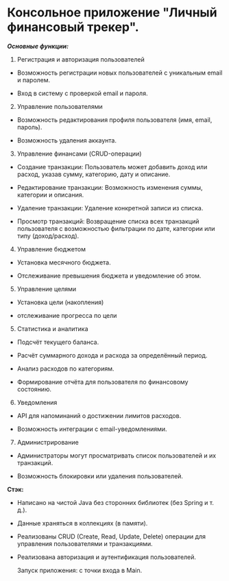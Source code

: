 # Консольное приложение "Личный финансовый трекер".

***Основные функции:***

1. Регистрация и авторизация пользователей

- Возможность регистрации новых пользователей с уникальным email и паролем.

- Вход в систему с проверкой email и пароля.

2. Управление пользователями

- Возможность редактирования профиля пользователя (имя, email, пароль).

- Возможность удаления аккаунта.

3. Управление финансами (CRUD-операции)

- Создание транзакции: Пользователь может добавить доход или расход, указав сумму, категорию, дату и описание.

- Редактирование транзакции: Возможность изменения суммы, категории и описания.

- Удаление транзакции: Удаление конкретной записи из списка.

- Просмотр транзакций: Возвращение списка всех транзакций пользователя с возможностью фильтрации по дате, категории или типу (доход/расход).

4. Управление бюджетом

- Установка месячного бюджета.

- Отслеживание превышения бюджета и уведомление об этом.

5. Управление целями

- Установка цели (накопления)

- отслеживание прогресса по цели

5. Статистика и аналитика

- Подсчёт текущего баланса.

- Расчёт суммарного дохода и расхода за определённый период.

- Анализ расходов по категориям.

- Формирование отчёта для пользователя по финансовому состоянию.

6. Уведомления

- API для напоминаний о достижении лимитов расходов.

- Возможность интеграции с email-уведомлениями.

7. Администрирование

- Администраторы могут просматривать список пользователей и их транзакций.

- Возможность блокировки или удаления пользователей.

**Стэк:**
- Написано на чистой Java без сторонних библиотек (без Spring и т. д.).

- Данные храняться в коллекциях (в памяти).

- Реализованы CRUD (Create, Read, Update, Delete) операции для управления пользователями и транзакциями.

- Реализована авторизация и аутентификация пользователей.

  Запуск приложения: с точки входа в Main.
